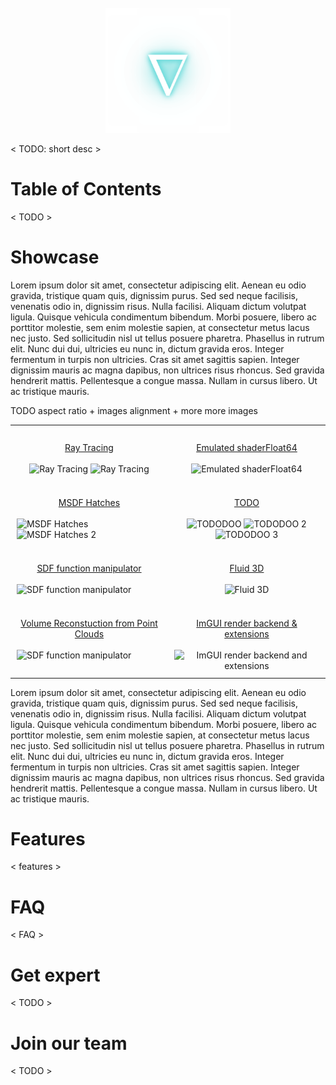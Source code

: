 <div align="center">
  <br/>
  <a href="https://github.com/Devsh-Graphics-Programming/Nabla/blob/readme/nabla-glow.svg">
    <img alt="Click to see the source" height="200" src="nabla-glow.svg" width="200" />
  </a>
  <br/>
</div>

< TODO: short desc >

# Table of Contents

< TODO >

# Showcase

Lorem ipsum dolor sit amet, consectetur adipiscing elit. Aenean eu odio gravida, tristique quam quis, dignissim purus. Sed sed neque facilisis, venenatis odio in, dignissim risus. Nulla facilisi. Aliquam dictum volutpat ligula. Quisque vehicula condimentum bibendum. Morbi posuere, libero ac porttitor molestie, sem enim molestie sapien, at consectetur metus lacus nec justo. Sed sollicitudin nisl ut tellus posuere pharetra. Phasellus in rutrum elit. Nunc dui dui, ultricies eu nunc in, dictum gravida eros. Integer fermentum in turpis non ultricies. Cras sit amet sagittis sapien. Integer dignissim mauris ac magna dapibus, non ultrices risus rhoncus. Sed gravida hendrerit mattis. Pellentesque a congue massa. Nullam in cursus libero. Ut ac tristique mauris.

TODO aspect ratio + images alignment + more more images

<center>
  <table style="width: 100%; border-collapse: collapse; vertical-align:top;">
    <!-- row 1 -->
    <tr>
      <td width="500" valign="top"; style="width:50%; text-align:center; vertical-align:top; padding:2%;">
        <br>
        <div align="center">
          <a href="TODO" target="_blank">Ray Tracing</a>
        </div>
        <br>
          <img src="https://github.com/user-attachments/assets/a14ba3d6-338b-4814-b67a-1d680766b5b6" alt="Ray Tracing" style="width:100%;">
          <img src="https://github.com/user-attachments/assets/241fdeaf-92c4-4f6e-9a80-73307b4948c6" alt="Ray Tracing" style="width:100%; height:auto;">
      </td>
      <td width="500" valign="top"; style="width:50%; text-align:center; vertical-align:top; padding:2%;">
        <br>
        <div align="center">
          <a href="TODO" target="_blank">Emulated shaderFloat64</a>
        </div>
        <br>
          <img src="https://github.com/user-attachments/assets/07f71a81-1f9f-4874-99ab-ec6b9ce6c598" alt="Emulated shaderFloat64" style="width:100%;">
      </td>
    </tr>
    <!-- row 2 -->
    <tr>
      <td width="500" valign="top"; style="width:50%; text-align:bottom; vertical-align: top; valign:top; padding:2%;">
        <br>
        <div align="center">
          <a href="TODO" target="_blank">MSDF Hatches</a>
        </div>
        <br>
          <img src="https://github.com/user-attachments/assets/99831ff2-61af-4c08-9c44-6fd0d04878cb" alt="MSDF Hatches" style="width:100%; height:auto; vertical-align:top; align:top;">
          <img src="https://github.com/user-attachments/assets/095764a5-a07c-499b-a1fb-d1fcd98102f9" alt="MSDF Hatches 2" style="width:100%; height:auto; vertical-align:top; align:top;">
      </td>
      <td width="500" valign="top"; style="width:50%; text-align:center; vertical-align:top; padding:2%;">
        <br>
        <div align="center">
           <a href="TODO" target="_blank">TODO</a>
        </div>
        <br>
          <img src="https://github.com/user-attachments/assets/7941f9f0-876e-4cd8-a6e5-3c403e339c59" alt="TODODOO" style="width:100%; height:auto;">
          <img src="https://github.com/user-attachments/assets/89401139-5f06-4aaf-a081-ed540976660a" alt="TODODOO 2" style="width:100%; height:auto;">
          <img src="https://github.com/user-attachments/assets/d2d56b1e-8a21-4bcd-aa14-8e3e86ec22ba" alt="TODODOO 3" style="width:100%; height:auto;">
      </td>
    </tr>
    <!-- row 3 -->
    <tr>
      <td width="500" valign="top"; style="width:50%; text-align:bottom; vertical-align: top; valign:top; padding:2%;">
        <br>
        <div align="center">
          <a href="TODO" target="_blank">SDF function manipulator</a>
        </div>
        <br>
          <img src="https://github.com/user-attachments/assets/c399f07f-50ec-4fcd-8914-0433adcd6a35" alt="SDF function manipulator" style="width:100%; height:auto; vertical-align:top; align:top;">
      </td>
      <td width="500" valign="top"; style="width:50%; text-align:center; vertical-align:top; padding:2%;">
        <br>
        <div align="center">
           <a href="TODO" target="_blank">Fluid 3D</a>
        </div>
        <br>
          <img src="https://github.com/user-attachments/assets/b7705a3a-ddba-466e-95f0-125458f00349" alt="Fluid 3D" style="width:100%; height:auto;">
      </td>
    </tr>
    <!-- row 4 -->
    <tr>
      <td width="500" valign="top"; style="width:50%; text-align:bottom; vertical-align: top; valign:top; padding:2%;">
        <br>
        <div align="center">
          <a href="TODO" target="_blank">Volume Reconstuction from Point Clouds</a>
        </div>
        <br>
          <img src="https://github.com/user-attachments/assets/124e9de1-5e59-444e-8c14-b536537cda9e" alt="SDF function manipulator" style="width:100%; height:auto; vertical-align:top; align:top;">
      </td>
      <td valign="top"; style="width:50%; text-align:center; vertical-align:top; padding:2%;">
        <br>
        <div align="center">
           <a href="TODO" target="_blank">ImGUI render backend & extensions</a>
        </div>
        <br>
          <img src="https://github.com/user-attachments/assets/86452841-556b-43ed-ad95-ef45452b51d5" alt="ImGUI render backend and extensions" style="width:100%; height:auto;">
      </td>
    </tr>
  </table>
</center>

Lorem ipsum dolor sit amet, consectetur adipiscing elit. Aenean eu odio gravida, tristique quam quis, dignissim purus. Sed sed neque facilisis, venenatis odio in, dignissim risus. Nulla facilisi. Aliquam dictum volutpat ligula. Quisque vehicula condimentum bibendum. Morbi posuere, libero ac porttitor molestie, sem enim molestie sapien, at consectetur metus lacus nec justo. Sed sollicitudin nisl ut tellus posuere pharetra. Phasellus in rutrum elit. Nunc dui dui, ultricies eu nunc in, dictum gravida eros. Integer fermentum in turpis non ultricies. Cras sit amet sagittis sapien. Integer dignissim mauris ac magna dapibus, non ultrices risus rhoncus. Sed gravida hendrerit mattis. Pellentesque a congue massa. Nullam in cursus libero. Ut ac tristique mauris.

# Features

< features > 

# FAQ

< FAQ >

# Get expert

< TODO >

# Join our team

< TODO >
